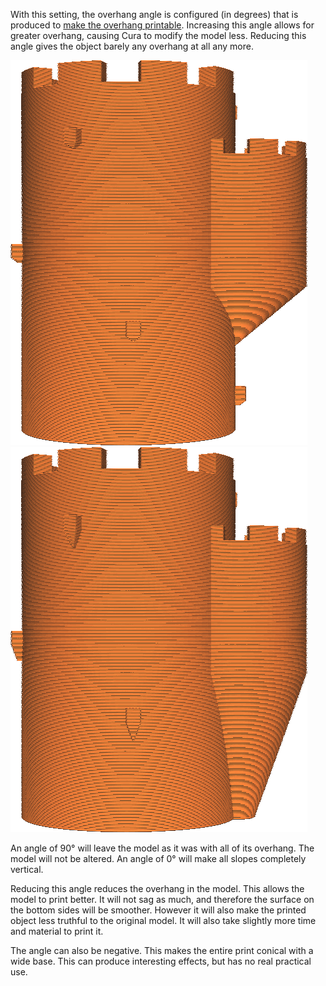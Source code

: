 With this setting, the overhang angle is configured (in degrees) that is produced to [make the overhang printable](conical_overhang_enabled.md). Increasing this angle allows for greater overhang, causing Cura to modify the model less. Reducing this angle gives the object barely any overhang at all any more.

![A maximum model angle of 50°](images/conical_overhang_enabled_enabled.png)
![A maximum model angle of 20°](images/conical_overhang_angle_20.png)

An angle of 90° will leave the model as it was with all of its overhang. The model will not be altered. An angle of 0° will make all slopes completely vertical.

Reducing this angle reduces the overhang in the model. This allows the model to print better. It will not sag as much, and therefore the surface on the bottom sides will be smoother. However it will also make the printed object less truthful to the original model. It will also take slightly more time and material to print it.

The angle can also be negative. This makes the entire print conical with a wide base. This can produce interesting effects, but has no real practical use.